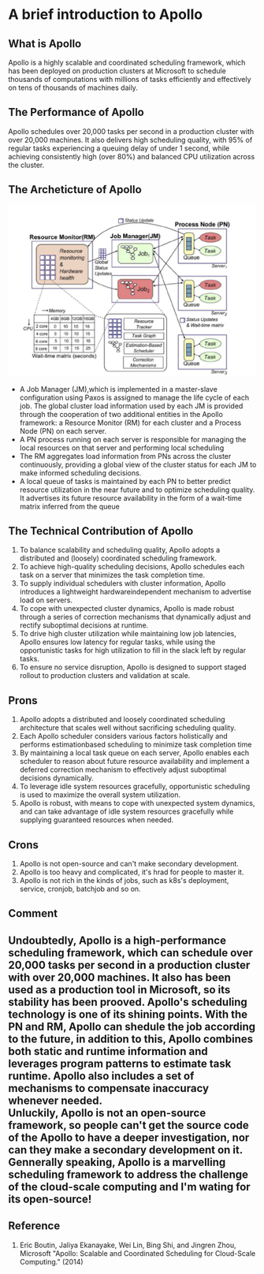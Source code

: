 # A brief introduction to Apollo

## What is Apollo
Apollo is a highly scalable and coordinated scheduling framework, which has been deployed on production clusters at Microsoft to schedule thousands of computations with millions of tasks efficiently and effectively on tens of thousands of machines daily.

## The Performance of Apollo
Apollo schedules over 20,000 tasks per second in a production cluster with over 20,000 machines. It also delivers high scheduling quality, with 95% of regular tasks experiencing a queuing delay of under 1 second, while achieving consistently high (over 80%) and balanced CPU utilization across the cluster.

## The Archeticture of Apollo
<img src = "https://github.com/EsdeathYZH/FD-OIA-Homework/blob/apollo-pzy/architecture.PNG?raw=true">

* A Job Manager (JM),which is implemented in a master-slave configuration using Paxos is assigned to manage the life cycle of each job. The global cluster load information used by each JM is provided through the cooperation of two additional entities in the Apollo framework: a Resource Monitor (RM) for each cluster and a Process Node (PN) on each server.
* A PN process running on each server is responsible for managing the local resources on that server and performing local scheduling
* The RM aggregates load information from PNs across the cluster continuously, providing a global view of the cluster status for each JM to make informed scheduling decisions.
* A local queue of tasks is maintained by each PN to better predict resource utilization in the near future and to optimize scheduling quality. It advertises its future resource availability in the form of a wait-time matrix inferred from the queue

## The Technical Contribution of Apollo
1. To balance scalability and scheduling quality, Apollo adopts a distributed and (loosely) coordinated scheduling framework.
2. To achieve high-quality scheduling decisions, Apollo schedules each task on a server that minimizes
the task completion time. 
3. To supply individual schedulers with cluster information, Apollo introduces a lightweight hardwareindependent mechanism to advertise load on
servers.
4. To cope with unexpected cluster dynamics, Apollo is made robust through a series of correction mechanisms that dynamically adjust and rectify suboptimal decisions at runtime.
5. To drive high cluster utilization while maintaining low job latencies, Apollo
ensures low latency for regular tasks, while using the opportunistic tasks for high utilization to fill in the slack left by regular tasks.
6. To ensure no service disruption, Apollo is designed to support staged rollout to production clusters
and validation at scale.

## Prons
1. Apollo adopts a distributed and loosely coordinated scheduling architecture that scales well without sacrificing scheduling quality.
2. Each Apollo scheduler considers various factors holistically and performs estimationbased scheduling to minimize task completion time
3. By maintaining a local task queue on each server, Apollo enables each scheduler to reason about future resource availability and implement a deferred correction mechanism to effectively adjust suboptimal decisions dynamically.
4. To leverage idle system resources gracefully, opportunistic scheduling is used to maximize the overall system utilization. 
5. Apollo is robust, with means to cope with unexpected system dynamics, and can take advantage of idle system resources  gracefully while supplying guaranteed resources when needed.

## Crons
1. Apollo is not open-source and can't make secondary development.
2. Apollo is too heavy and complicated, it's hrad for people to master it.
3. Apollo is not rich in the kinds of jobs, such as k8s's deployment, service, cronjob, batchjob and so on.

## Comment
Undoubtedly, Apollo is a high-performance scheduling framework, which can schedule over 20,000 tasks per second in a production cluster with over 20,000 machines. It also has been used as a production tool in Microsoft, so its stability has been prooved. Apollo's scheduling technology is one of its shining points. With the PN and RM, Apollo can shedule the job according to the future, 
in addition to this, Apollo combines both static and runtime information and leverages program patterns to estimate task runtime. Apollo also includes a set of mechanisms to compensate inaccuracy whenever needed.  
Unluckily, Apollo is not an open-source framework, so people can't get the source code of the Apollo to have a deeper investigation, nor can they make a secondary development on it.
Gennerally speaking, Apollo is a marvelling scheduling framework to address the challenge of the cloud-scale computing and I'm wating for its open-source!
------
## Reference
1. Eric Boutin, Jaliya Ekanayake, Wei Lin, Bing Shi, and Jingren Zhou, Microsoft  "Apollo: Scalable and Coordinated Scheduling for Cloud-Scale Computing." (2014) 
